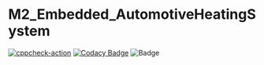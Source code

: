 # M2_Embedded_AutomotiveHeatingSystem
[![cppcheck-action](https://github.com/Datta-Kishore-Dantla/M2-Embedded_AutomotiveHeatingSystem/actions/workflows/main.yml/badge.svg)](https://github.com/Datta-Kishore-Dantla/M2-Embedded_AutomotiveHeatingSystem/actions/workflows/main.yml)
[![Codacy Badge](https://app.codacy.com/project/badge/Grade/1323d29ebefc415f9ffcfbb8d54f04e6)](https://www.codacy.com/gh/Datta-Kishore-Dantla/M2-Embedded_AutomotiveHeatingSystem/dashboard?utm_source=github.com&amp;utm_medium=referral&amp;utm_content=Datta-Kishore-Dantla/M2-Embedded_AutomotiveHeatingSystem&amp;utm_campaign=Badge_Grade)
![Badge](https://api.codiga.io/project/30304/score/svg)
